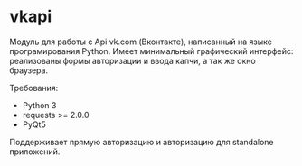 # vkapi
Модуль для работы с Api vk.com (Вконтакте), написанный на языке програмирования Python. Имеет минимальный графический интерфейс: реализованы формы авторизации и ввода капчи, а так же окно браузера.

Требования:
* Python 3
* requests >= 2.0.0
* PyQt5

Поддерживает прямую авторизацию и авторизацию для standalone приложений.
